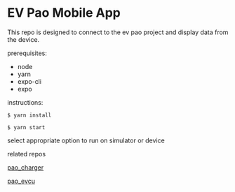 # EV Pao Mobile App

This repo is designed to connect to the ev pao project and display data from the device.

prerequisites:
 - node
 - yarn
 - expo-cli
 - expo

instructions:

`$ yarn install`

`$ yarn start`

select appropriate option to run on simulator or device

related repos

[pao_charger](https://github.com/vkorotchenko/pao_charger)

[pao_evcu](https://github.com/vkorotchenko/pao_evcu)